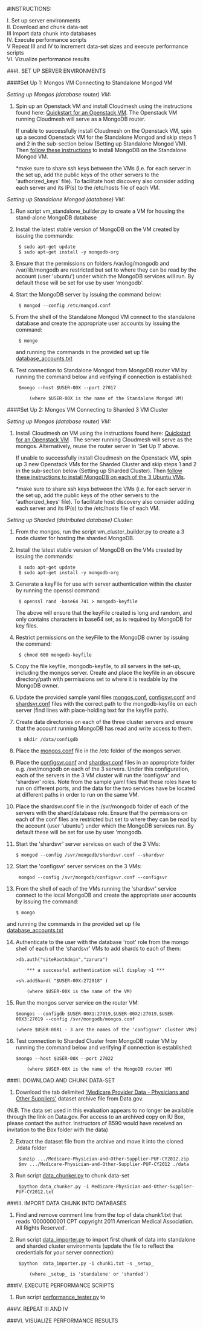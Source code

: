 #INSTRUCTIONS:

I. 	Set up server environments<br>
II.	Download and chunk data-set<br> 
III 	Import data chunk into databases<br>
IV.	Execute performance scripts<br>
V	Repeat III and IV to increment data-set sizes and execute performance scripts<br>
VI.	Vizualize performance results<br>


###I. SET UP SERVER ENVIRONMENTS	

####Set Up 1: Mongos VM Connecting to Standalone Mongod VM

_Setting up Mongos (database router) VM:_

1. Spin up an Openstack VM and install Cloudmesh using the instructions found here: [Quickstart for an Openstack VM](http://cloudmesh.github.io/introduction_to_cloud_computing/cloudmesh/setup/setup_openstack.html). The Openstack VM running Cloudmesh will serve as a MongoDB router. 
 
    If unable to successfully install Cloudmesh on the Openstack VM, spin up a second Openstack VM for the Standalone Mongod and skip     steps 1 and 2 in the sub-section below (Setting up Standalone Mongod VM). Then [follow these     instructions](https://docs.mongodb.org/manual/tutorial/install-mongodb-on-ubuntu/) to install MongoDB on the Standalone Mongod VM.

    *make sure to share ssh keys between the VMs (i.e. for each server in the set up, add the public keys of the other servers to the 'authorized_keys' file). To facilitate host discovery also consider adding each server and its IP(s) to the /etc/hosts file of each VM.

_Setting up Standalone Mongod (database) VM:_

1. Run script vm_standalone_builder.py to create a VM for housing the stand-alone MongoDB database

2. Install the latest stable version of MongoDB on the VM created by issuing the commands:
	
		$ sudo apt-get update
		$ sudo apt-get install -y mongodb-org

3. Ensure that the permissions on folders /var/log/mongodb and /var/lib/mongodb are restricted but set to where they can be read by the account (user 'ubuntu') under which the MongoDB services will run. By default these will be set for use by user 'mongodb'.

4. Start the MongoDB server by issuing the command below:

		$ mongod --config /etc/mongod.conf
	
5. From the shell of the Standalone Mongod VM connect to the standalone database and create the appropriate user accounts by issuing the command:

		$ mongo
   and running the commands in the provided set up file [database_accounts.txt](./setup/database_accounts.txt)  

6. Test connection to Standalone Mongod from MongoDB router VM by running the command below and verifying if connection is established:

		$mongo --host $USER-00X --port 27017
		
			(where $USER-00X is the name of the Standalone Mongod VM) 

####Set Up 2: Mongos VM Connecting to Sharded 3 VM Cluster

_Setting up Mongos (database router) VM:_

1. Install Cloudmesh on VM using the instructions found here:  [Quickstart for an Openstack VM](http://cloudmesh.github.io/introduction_to_cloud_computing/cloudmesh/setup/setup_openstack.html) . The server running Cloudmesh will serve as the mongos. Alternatively, reuse the router server in 'Set Up 1' above.

    If unable to successfully install Cloudmesh on the Openstack VM, spin up 3 new Openstack VMs for the Sharded Cluster and skip     steps 1 and 2 in the sub-section below (Setting up Sharded Cluster). Then [follow these instructions to install MongoDB on each of the     3 Ubuntu VMs](https://docs.mongodb.org/manual/tutorial/install-mongodb-on-ubuntu/).
    
    *make sure to share ssh keys between the VMs (i.e. for each server in the set up, add the public keys of the other servers to the 'authorized_keys' file). To facilitate host discovery also consider adding each server and its IP(s) to the /etc/hosts file of each VM.

_Setting up Sharded (distributed database) Cluster:_

1. From the mongos, run the script vm_cluster_builder.py to create a 3 node cluster for hosting the sharded MongoDB. 

2. Install the latest stable version of MongoDB on the VMs created by issuing the commands:
	
		$ sudo apt-get update
		$ sudo apt-get install -y mongodb-org

3. Generate a keyFile for use with server authentication within the cluster by running the openssl command: 

		$ openssl rand -base64 741 > mongodb-keyfile

   The above will ensure that the keyFile created is long and random, and only contains characters in base64 set, as is required by MongoDB for key files. 

4. Restrict permissions on the keyFile to the MongoDB owner by issuing the command:

		$ chmod 600 mongodb-keyfile 

5. Copy the file keyfile, mongodb-keyfile, to all servers in the set-up, including the mongos server. Create and place the keyfile in an obscure directory/path with permissions set to where it is readable by the MongoDB owner.

6. Update the provided sample yaml files [mongos.conf](./config/mongos.conf), [configsvr.conf](./config/configsvr.conf) and [shardsvr.conf](./config/shardsvr.conf) files with the correct path to the mongodb-keyfile on each server (find lines with place-holding text for the keyfile path).

7. Create data directories on each of the three cluster servers and ensure that the account running MongoDB has read and write access to them.

		$ mkdir /data/configdb

8. Place the [mongos.conf](./config/mongos.conf) file in the /etc folder of the mongos server. 

9. Place the [configsvr.conf](./config/configsvr.conf) and [shardsvr.conf](./config/shardsvr.conf) files in an appropriate folder e.g. /svr/mongodb  on each of the 3 servers. Under this configuration, each of the servers in the 3 VM cluster will run the ‘configsvr’ and 'shardsvr' roles. Note from the sample yaml files that these roles have to run on different ports, and the data for the two services have be located at different paths in order to run on the same VM. 
 
10. Place the shardsvr.conf file in the /svr/mongodb folder of each of the servers with the shard/database role. Ensure that the permissions on each of the conf files are restricted but set to where they can be read by the account (user 'ubuntu')  under which the MongoDB services run. By default these will be set for use by user 'mongodb.

11. Start the 'shardsvr' server services on each of the 3 VMs:

		$ mongod --config /svr/mongodb/shardsvr.conf --shardsvr

12. Start the 'configsvr' server services on the 3 VMs:
 
		 mongod --config /svr/mongodb/configsvr.conf --configsvr 

13. From the shell of each of the VMs running the 'shardsvr' service connect to the local MongoDB and create the appropriate user accounts by issuing the command:

		$ mongo
   and running the commands in the provided set up file [database_accounts.txt](./setup/database_accounts.txt)

14. Authenticate to the user with the database 'root' role from the mongo shell of each of the 'shardsvr' VMs to add shards to each of them:

		>db.auth("siteRootAdmin","zarura")
		
			*** a successful authentication will display >1 ***
		
		>sh.addShard( "$USER-00X:272018" )
		
			(where $USER-00X is the name of the VM)

15. Run the mongos server service on the router VM:

		$mongos --configdb $USER-00X1:27019,$USER-00X2:27019,$USER-00X3:27019 --config /svr/mongodb/mongos.conf
		
		(where $USER-00X1 - 3 are the names of the 'configsvr' cluster VMs)

16. Test connection to Sharded Cluster from MongoDB router VM by running the command below and verifying if connection is established:

		$mongo --host $USER-00X --port 27022
		
			(where $USER-00X is the name of the MongoDB router VM)


###II. DOWNLOAD AND CHUNK DATA-SET

1. Download the tab delimited ['Medicare Provider Data - Physicians and Other Suppliers'](http://www.cms.gov/apps/ama/license-2011.asp?file=http://download.cms.gov/Research-Statistics-Data-and-Systems/Statistics-Trends-and-Reports/Medicare-Provider-Charge-Data/Downloads/Medicare-Physician-and-Other-Supplier-PUF-CY2012.zip) dataset archive file from Data.gov.

(N.B. The data set used in this evaluation appears to no longer be available through the link on Data.gov. For access to an archived copy on IU Box, please contact the author. Instructors of B590 would have received an invitation to the Box folder with the data)  

2. Extract the dataset file from the archive and move it into the cloned ./data folder

		$unzip .../Medicare-Physician-and-Other-Supplier-PUF-CY2012.zip
		$mv .../Medicare-Physician-and-Other-Supplier-PUF-CY2012 ./data

3. Run script [data_chunker.py](./code/data_chunker.py) to chunk data-set

		$python data_chunker.py -i Medicare-Physician-and-Other-Supplier-PUF-CY2012.txt

###III. IMPORT DATA CHUNK INTO DATABASES

1. Find and remove comment line from the top of data chunk1.txt that reads '0000000001      CPT copyright 2011 American Medical Association.  All Rights Reserved'.  

2. Run script [data_importer.py](./code/data_importer.py) to import first chunk of data into standalone and sharded cluster environments (update the file to reflect the credentials for your server connection):

		$python  data_importer.py -i chunk1.txt -s _setup_
		
			(where _setup_ is 'standalone' or 'sharded')

###IV. EXECUTE PERFORMANCE SCRIPTS

1. Run script [performance_tester.py](./code/performance_tester.py) to 


###V. REPEAT III AND IV


###VI. VISUALIZE PERFORMANCE RESULTS
